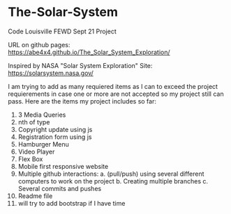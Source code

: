 # The-Solar-System
Code Louisville FEWD Sept 21 Project

URL on github pages: https://abe4x4.github.io/The_Solar_System_Exploration/

Inspired by NASA "Solar System Exploration" Site: https://solarsystem.nasa.gov/

I am trying to add as many requiered items as I can to exceed the project requierements in case one or more are not accepted so my project still can pass.
Here are the items my project includes so far:

1. 3 Media Queries
2. nth of type
3. Copyright update using js
4. Registration form using js
5. Hamburger Menu
6. Video Player
7. Flex Box
8. Mobile first responsive website
9. Multiple github interactions:
 a. (pull/push) using several different computers to work on the project
 b. Creating multiple branches
 c. Several commits and pushes
10. Readme file
11. will try to add bootstrap if I have time


